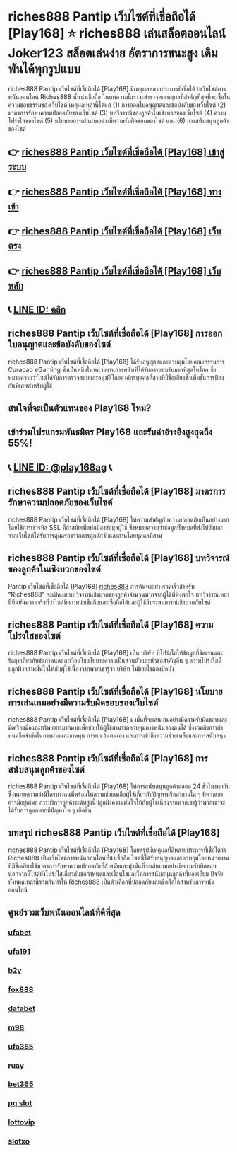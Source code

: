 
# riches888 Pantip เว็บไซต์ที่เชื่อถือได้ [Play168] ⭐ riches888 เล่นสล็อตออนไลน์ Joker123 สล็อตเล่นง่าย อัตราการชนะสูง เดิมพันได้ทุกรูปแบบ

riches888 Pantip เว็บไซต์ที่เชื่อถือได้ [Play168] มีเหตุผลหลายประการที่เชื่อได้ว่าเว็บไซต์การพนันออนไลน์ Riches888 นั้นน่าเชื่อถือ ในบทความนี้เราจะสํารวจหกเหตุผลที่สําคัญที่สุดที่จะเชื่อในความชอบธรรมของเว็บไซต์ เหตุผลเหล่านี้ได้แก่ (1) การออกใบอนุญาตและข้อบังคับของเว็บไซต์ (2) มาตรการรักษาความปลอดภัยของเว็บไซต์ (3) บทวิจารณ์ของลูกค้าในเชิงบวกของเว็บไซต์ (4) ความโปร่งใสของไซต์ (5) นโยบายการเล่นเกมอย่างมีความรับผิดชอบของไซต์ และ (6) การสนับสนุนลูกค้าของไซต์

## 👉 [riches888 Pantip เว็บไซต์ที่เชื่อถือได้ [Play168] เข้าสู่ระบบ](https://bit.ly/3TCj9rY)
## 👉 [riches888 Pantip เว็บไซต์ที่เชื่อถือได้ [Play168] ทางเข้า](https://bit.ly/3TCj9rY)
## 👉 [riches888 Pantip เว็บไซต์ที่เชื่อถือได้ [Play168] เว็บตรง](https://bit.ly/3TCj9rY)
## 👉 [riches888 Pantip เว็บไซต์ที่เชื่อถือได้ [Play168] เว็บหลัก](https://bit.ly/3TCj9rY)
## 📞 [LINE ID: คลิก](https://line.me/R/ti/p/@342mcrfd)

## riches888 Pantip เว็บไซต์ที่เชื่อถือได้ [Play168] การออกใบอนุญาตและข้อบังคับของไซต์
riches888 Pantip เว็บไซต์ที่เชื่อถือได้ [Play168] ได้รับอนุญาตและควบคุมโดยคณะกรรมการ Curacao eGaming ซึ่งเป็นหนึ่งในหน่วยงานการพนันที่ได้รับการยอมรับมากที่สุดในโลก ซึ่งหมายความว่าไซต์ได้รับการตรวจสอบและอนุมัติโดยองค์กรบุคคลที่สามที่มีชื่อเสียงซึ่งเพิ่มชั้นการป้องกันพิเศษสําหรับผู้ใช้

## สนใจที่จะเป็นตัวแทนของ Play168 ไหม?
## เข้าร่วมโปรแกรมพันธมิตร Play168 และรับค่าอ้างอิงสูงสุดถึง 55%!
## 📞 [LINE ID: @play168ag](https://bit.ly/3RSGiFl) 📞

## riches888 Pantip เว็บไซต์ที่เชื่อถือได้ [Play168] มาตรการรักษาความปลอดภัยของเว็บไซต์
riches888 Pantip เว็บไซต์ที่เชื่อถือได้ [Play168] ให้ความสําคัญกับความปลอดภัยเป็นอย่างมากโดยใช้การเข้ารหัส SSL ที่ล้ําสมัยเพื่อปกป้องข้อมูลผู้ใช้ ซึ่งหมายความว่าข้อมูลทั้งหมดที่ส่งไปยังและจากเว็บไซต์ได้รับการคุ้มครองจากการถูกดักจับและอ่านโดยบุคคลที่สาม

## riches888 Pantip เว็บไซต์ที่เชื่อถือได้ [Play168] บทวิจารณ์ของลูกค้าในเชิงบวกของไซต์
Pantip เว็บไซต์ที่เชื่อถือได้ [Play168] [riches888](https://atom.io/packages/riches888) การค้นหาอย่างรวดเร็วสําหรับ "Riches888" จะเปิดเผยบทวิจารณ์เชิงบวกของลูกค้าจํานวนมากจากผู้ใช้ที่พึงพอใจ บทวิจารณ์เหล่านี้ยืนยันความจริงที่ว่าไซต์มีความน่าเชื่อถือและเชื่อถือได้และผู้ใช้มีประสบการณ์เชิงบวกกับไซต์

## riches888 Pantip เว็บไซต์ที่เชื่อถือได้ [Play168] ความโปร่งใสของไซต์
riches888 Pantip เว็บไซต์ที่เชื่อถือได้ [Play168] เป็น บริษัท ที่โปร่งใสให้ข้อมูลที่ชัดเจนและรัดกุมเกี่ยวกับข้อกําหนดและเงื่อนไขนโยบายความเป็นส่วนตัวและหัวข้อสําคัญอื่น ๆ ความโปร่งใสนี้ปลูกฝังความมั่นใจให้กับผู้ใช้เนื่องจากพวกเขารู้ว่า บริษัท ไม่มีอะไรต้องปิดบัง

## riches888 Pantip เว็บไซต์ที่เชื่อถือได้ [Play168] นโยบายการเล่นเกมอย่างมีความรับผิดชอบของเว็บไซต์
riches888 Pantip เว็บไซต์ที่เชื่อถือได้ [Play168] มุ่งมั่นที่จะเล่นเกมอย่างมีความรับผิดชอบและมีเครื่องมือและทรัพยากรมากมายเพื่อช่วยให้ผู้ใช้สามารถควบคุมการพนันของตนได้ ซึ่งรวมถึงการกําหนดขีดจํากัดในการฝากและขาดทุน การยกเว้นตนเอง และการเข้าถึงความช่วยเหลือและการสนับสนุน

## riches888 Pantip เว็บไซต์ที่เชื่อถือได้ [Play168] การสนับสนุนลูกค้าของไซต์
riches888 Pantip เว็บไซต์ที่เชื่อถือได้ [Play168] ให้การสนับสนุนลูกค้าตลอด 24 ชั่วโมงทุกวันซึ่งหมายความว่ามีใครบางคนที่พร้อมให้ความช่วยเหลือผู้ใช้เกี่ยวกับปัญหาหรือคําถามใด ๆ ที่พวกเขาอาจมีอยู่เสมอ การบริการลูกค้าระดับสูงนี้ปลูกฝังความมั่นใจให้กับผู้ใช้เนื่องจากพวกเขารู้ว่าพวกเขาจะได้รับการดูแลหากมีปัญหาใด ๆ เกิดขึ้น

## บทสรุป riches888 Pantip เว็บไซต์ที่เชื่อถือได้ [Play168]
riches888 Pantip เว็บไซต์ที่เชื่อถือได้ [Play168] โดยสรุปมีเหตุผลที่ดีหลายประการที่เชื่อได้ว่า Riches888 เป็นเว็บไซต์การพนันออนไลน์ที่น่าเชื่อถือ ไซต์นี้ได้รับอนุญาตและควบคุมโดยหน่วยงานที่มีชื่อเสียงใช้มาตรการรักษาความปลอดภัยที่ล้ําสมัยและมุ่งมั่นที่จะเล่นเกมอย่างมีความรับผิดชอบ นอกจากนี้ไซต์ยังโปร่งใสเกี่ยวกับข้อกําหนดและเงื่อนไขและให้การสนับสนุนลูกค้าที่ยอดเยี่ยม ปัจจัยทั้งหมดเหล่านี้รวมกันทําให้ Riches888 เป็นตัวเลือกที่ปลอดภัยและเชื่อถือได้สําหรับการพนันออนไลน์

## ศูนย์รวมเว็บพนันออนไลน์ที่ดีที่สุด
### [ufabet](https://atom.io/packages/ufabet)
### [ufa191](https://atom.io/packages/ufa191)
### [b2y](https://atom.io/packages/b2y)
### [fox888](https://atom.io/packages/fox888)
### [dafabet](https://atom.io/packages/dafabet)
### [m98](https://atom.io/packages/m98)
### [ufa365](https://atom.io/packages/ufa365)
### [ruay](https://atom.io/themes/ruay)
### [bet365](https://atom.io/packages/bet365)
### [pg slot](https://atom.io/themes/pg%20slot)
### [lottovip](https://atom.io/packages/lottovip)
### [slotxo](https://atom.io/packages/slotxo)
